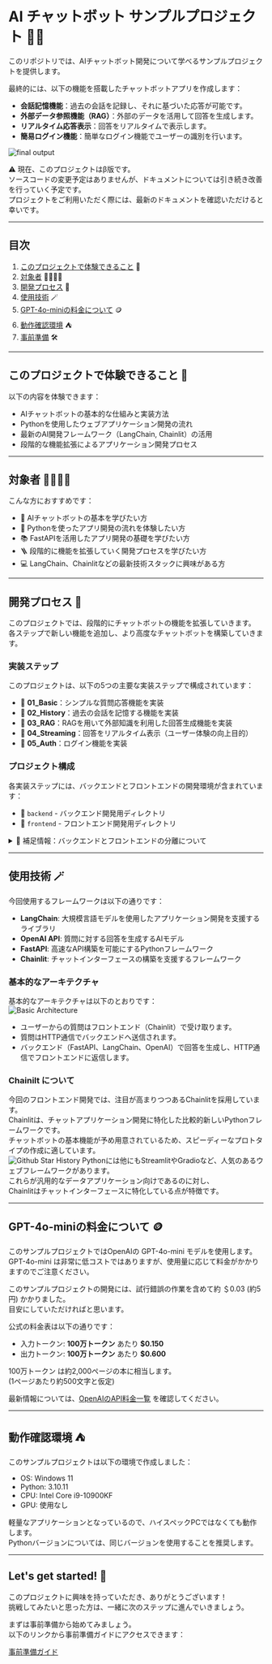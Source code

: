 # AI チャットボット サンプルプロジェクト 🤖💬
このリポジトリでは、AIチャットボット開発について学べるサンプルプロジェクトを提供します。

最終的には、以下の機能を搭載したチャットボットアプリを作成します：  
- **会話記憶機能**：過去の会話を記録し、それに基づいた応答が可能です。
- **外部データ参照機能（RAG）**：外部のデータを活用して回答を生成します。
- **リアルタイム応答表示**：回答をリアルタイムで表示します。
- **簡易ログイン機能**：簡単なログイン機能でユーザーの識別を行います。

![final output](imgs/final_output.gif)

⚠️ 現在、このプロジェクトはβ版です。  
ソースコードの変更予定はありませんが、ドキュメントについては引き続き改善を行っていく予定です。  
プロジェクトをご利用いただく際には、最新のドキュメントを確認いただけると幸いです。

---

## 目次
1. [このプロジェクトで体験できること](#このプロジェクトで体験できること-) 🌟
2. [対象者](#対象者-️️) 🙋‍♀️🙋‍♂️
3. [開発プロセス](#開発プロセス-) 🚀
4. [使用技術](#使用技術-) 🪄
5. [GPT-4o-miniの料金について](#gpt-4o-miniの料金について-) 🪙
6. [動作確認環境](#動作確認環境-) ⛺
7. [事前準備](#事前準備-️) 🛠️

---

## このプロジェクトで体験できること 🌟
以下の内容を体験できます：  
- AIチャットボットの基本的な仕組みと実装方法
- Pythonを使用したウェブアプリケーション開発の流れ
- 最新のAI開発フレームワーク（LangChain, Chainlit）の活用
- 段階的な機能拡張によるアプリケーション開発プロセス

---

## 対象者 🙋‍♀️🙋‍♂️
こんな方におすすめです：  
- 🤖 AIチャットボットの基本を学びたい方
- 🐍 Pythonを使ったアプリ開発の流れを体験したい方
- 📚 FastAPIを活用したアプリ開発の基礎を学びたい方
- 🪜 段階的に機能を拡張していく開発プロセスを学びたい方
- 💻 LangChain、Chainlitなどの最新技術スタックに興味がある方

---

## 開発プロセス 🚀
このプロジェクトでは、段階的にチャットボットの機能を拡張していきます。  
各ステップで新しい機能を追加し、より高度なチャットボットを構築していきます。

### 実装ステップ
このプロジェクトは、以下の5つの主要な実装ステップで構成されています：
- 📁 **01_Basic**：シンプルな質問応答機能を実装
- 📁 **02_History**：過去の会話を記憶する機能を実装
- 📁 **03_RAG**：RAGを用いて外部知識を利用した回答生成機能を実装
- 📁 **04_Streaming**：回答をリアルタイム表示（ユーザー体験の向上目的）
- 📁 **05_Auth**：ログイン機能を実装

### プロジェクト構成
各実装ステップには、バックエンドとフロントエンドの開発環境が含まれています：

- 📁 `backend` - バックエンド開発用ディレクトリ
- 📁 `frontend` - フロントエンド開発用ディレクトリ

<details>
<br>
<summary>📝 補足情報：バックエンドとフロントエンドの分離について</summary>

このプロジェクトでは、バックエンドとフロントエンドを別々のディレクトリで管理しています。  
この構造を採用した主な理由は以下の通りです：

1. 機能の明確な分離：
   - サーバーサイドとクライアントサイドの責任を明確に分けることで、開発の複雑さを軽減します。
   - 各部分の役割が明確になり、コードの管理や理解が容易になります。

2. 将来的な拡張性：
   - 必要に応じて、バックエンドやフロントエンドのみを更新や拡張しやすくなります。
   - 例えば、フロントエンドのフレームワークを変更する際も、バックエンドに影響を与えずに行えます。

3. 最新の開発トレンドの体験：
   - マイクロサービスアーキテクチャなど、サービスを分離する最近のトレンドを小規模なプロジェクトで体験できます。

この方法は、効率的な開発と将来の拡張を容易にする一つのアプローチです。  
ただし、プロジェクトの規模や要件によって最適な構成は異なる場合があります。
</details>

---

## 使用技術 🪄
今回使用するフレームワークは以下の通りです：
- **LangChain**: 大規模言語モデルを使用したアプリケーション開発を支援するライブラリ
- **OpenAI API**: 質問に対する回答を生成するAIモデル
- **FastAPI**: 高速なAPI構築を可能にするPythonフレームワーク
- **Chainlit**: チャットインターフェースの構築を支援するフレームワーク

### 基本的なアーキテクチャ
基本的なアーキテクチャは以下のとおりです：  
![Basic Architecture](imgs/architecture.png)
- ユーザーからの質問はフロントエンド（Chainlit）で受け取ります。
- 質問はHTTP通信でバックエンドへ送信されます。
- バックエンド（FastAPI、LangChain、OpenAI）で回答を生成し、HTTP通信でフロントエンドに返信します。

### Chainilt について
今回のフロントエンド開発では、注目が高まりつつあるChainlitを採用しています。  
Chainlitは、チャットアプリケーション開発に特化した比較的新しいPythonフレームワークです。  
チャットボットの基本機能が予め用意されているため、スピーディーなプロトタイプの作成に適しています。  
![Github Star History](/imgs/star-history-2024821.png)
Pythonには他にもStreamlitやGradioなど、人気のあるウェブフレームワークがあります。  
これらが汎用的なデータアプリケーション向けであるのに対し、  
Chainlitはチャットインターフェースに特化している点が特徴です。

---

## GPT-4o-miniの料金について 🪙
このサンプルプロジェクトではOpenAIの GPT-4o-mini モデルを使用します。  
GPT-4o-mini は非常に低コストではありますが、使用量に応じて料金がかかりますのでご注意ください。  

このサンプルプロジェクトの開発には、試行錯誤の作業を含めて約 ＄0.03 (約5円) かかりました。  
目安にしていただければと思います。


公式の料金表は以下の通りです：
- 入力トークン: **100万トークン** あたり **$0.150**
- 出力トークン: **100万トークン** あたり **$0.600**

100万トークン は約2,000ページの本に相当します。  
(1ページあたり約500文字と仮定)

最新情報については、[OpenAIのAPI料金一覧](https://openai.com/api/pricing/) を確認してください。


---

## 動作確認環境 ⛺
このサンプルプロジェクトは以下の環境で作成しました：  
- OS: Windows 11
- Python: 3.10.11
- CPU: Intel Core i9-10900KF
- GPU: 使用なし

軽量なアプリケーションとなっているので、ハイスペックPCではなくても動作します。  
Pythonバージョンについては、同じバージョンを使用することを推奨します。

---

## Let's get started! 💪

このプロジェクトに興味を持っていただき、ありがとうございます！  
挑戦してみたいと思った方は、一緒に次のステップに進んでいきましょう。

まずは事前準備から始めてみましょう。  
以下のリンクから事前準備ガイドにアクセスできます：

[事前準備ガイド](SETUP.md)

